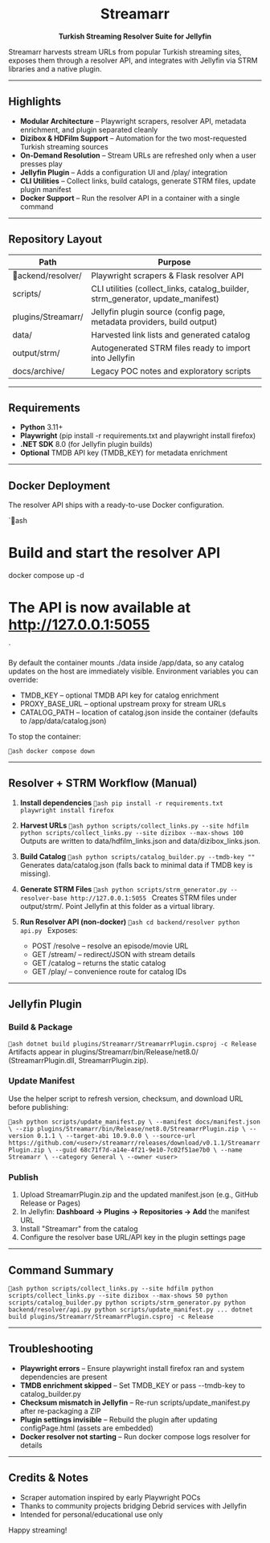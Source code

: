 ﻿<div align="center">

# Streamarr

**Turkish Streaming Resolver Suite for Jellyfin**

</div>

Streamarr harvests stream URLs from popular Turkish streaming sites, exposes them through a resolver API, and integrates with Jellyfin via STRM libraries and a native plugin.

---

## Highlights

- **Modular Architecture** – Playwright scrapers, resolver API, metadata enrichment, and plugin separated cleanly
- **Dizibox & HDFilm Support** – Automation for the two most-requested Turkish streaming sources
- **On-Demand Resolution** – Stream URLs are refreshed only when a user presses play
- **Jellyfin Plugin** – Adds a configuration UI and /play/<id> integration
- **CLI Utilities** – Collect links, build catalogs, generate STRM files, update plugin manifest
- **Docker Support** – Run the resolver API in a container with a single command

---

## Repository Layout

| Path | Purpose |
|------|---------|
| ackend/resolver/ | Playwright scrapers & Flask resolver API |
| scripts/ | CLI utilities (collect_links, catalog_builder, strm_generator, update_manifest) |
| plugins/Streamarr/ | Jellyfin plugin source (config page, metadata providers, build output) |
| data/ | Harvested link lists and generated catalog |
| output/strm/ | Autogenerated STRM files ready to import into Jellyfin |
| docs/archive/ | Legacy POC notes and exploratory scripts |

---

## Requirements

- **Python** 3.11+
- **Playwright** (pip install -r requirements.txt and playwright install firefox)
- **.NET SDK** 8.0 (for Jellyfin plugin builds)
- **Optional** TMDB API key (TMDB_KEY) for metadata enrichment

---

## Docker Deployment

The resolver API ships with a ready-to-use Docker configuration.

`ash
# Build and start the resolver API
docker compose up -d

# The API is now available at http://127.0.0.1:5055
`

By default the container mounts ./data inside /app/data, so any catalog updates on the host are immediately visible. Environment variables you can override:

- TMDB_KEY – optional TMDB API key for catalog enrichment
- PROXY_BASE_URL – optional upstream proxy for stream URLs
- CATALOG_PATH – location of catalog.json inside the container (defaults to /app/data/catalog.json)

To stop the container:

`ash
docker compose down
`

---

## Resolver + STRM Workflow (Manual)

1. **Install dependencies**
   `ash
   pip install -r requirements.txt
   playwright install firefox
   `

2. **Harvest URLs**
   `ash
   python scripts/collect_links.py --site hdfilm
   python scripts/collect_links.py --site dizibox --max-shows 100
   `
   Outputs are written to data/hdfilm_links.json and data/dizibox_links.json.

3. **Build Catalog**
   `ash
   python scripts/catalog_builder.py --tmdb-key ""
   `
   Generates data/catalog.json (falls back to minimal data if TMDB key is missing).

4. **Generate STRM Files**
   `ash
   python scripts/strm_generator.py --resolver-base http://127.0.0.1:5055
   `
   Creates STRM files under output/strm/. Point Jellyfin at this folder as a virtual library.

5. **Run Resolver API (non-docker)**
   `ash
   cd backend/resolver
   python api.py
   `
   Exposes:
   - POST /resolve – resolve an episode/movie URL
   - GET /stream/<token> – redirect/JSON with stream details
   - GET /catalog – returns the static catalog
   - GET /play/<id> – convenience route for catalog IDs

---

## Jellyfin Plugin

### Build & Package

`ash
dotnet build plugins/Streamarr/StreamarrPlugin.csproj -c Release
`
Artifacts appear in plugins/Streamarr/bin/Release/net8.0/ (StreamarrPlugin.dll, StreamarrPlugin.zip).

### Update Manifest

Use the helper script to refresh version, checksum, and download URL before publishing:

`ash
python scripts/update_manifest.py \
    --manifest docs/manifest.json \
    --zip plugins/Streamarr/bin/Release/net8.0/StreamarrPlugin.zip \
    --version 0.1.1 \
    --target-abi 10.9.0.0 \
    --source-url https://github.com/<user>/streamarr/releases/download/v0.1.1/StreamarrPlugin.zip \
    --guid 68c71f7d-a14e-4f21-9e10-7c02f51ae7b0 \
    --name Streamarr \
    --category General \
    --owner <user>
`

### Publish

1. Upload StreamarrPlugin.zip and the updated manifest.json (e.g., GitHub Release or Pages)
2. In Jellyfin: **Dashboard → Plugins → Repositories → Add** the manifest URL
3. Install "Streamarr" from the catalog
4. Configure the resolver base URL/API key in the plugin settings page

---

## Command Summary

`ash
python scripts/collect_links.py --site hdfilm
python scripts/collect_links.py --site dizibox --max-shows 50
python scripts/catalog_builder.py
python scripts/strm_generator.py
python backend/resolver/api.py
python scripts/update_manifest.py ...
dotnet build plugins/Streamarr/StreamarrPlugin.csproj -c Release
`

---

## Troubleshooting

- **Playwright errors** – Ensure playwright install firefox ran and system dependencies are present
- **TMDB enrichment skipped** – Set TMDB_KEY or pass --tmdb-key to catalog_builder.py
- **Checksum mismatch in Jellyfin** – Re-run scripts/update_manifest.py after re-packaging a ZIP
- **Plugin settings invisible** – Rebuild the plugin after updating configPage.html (assets are embedded)
- **Docker resolver not starting** – Run docker compose logs resolver for details

---

## Credits & Notes

- Scraper automation inspired by early Playwright POCs
- Thanks to community projects bridging Debrid services with Jellyfin
- Intended for personal/educational use only

Happy streaming!
